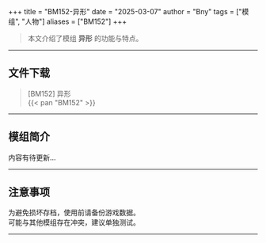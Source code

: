 +++
title = "BM152-异形"
date = "2025-03-07"
author = "Bny"
tags = ["模组", "人物"]
aliases = ["BM152"]
+++

> 本文介绍了模组 **异形** 的功能与特点。

---

## 文件下载

> [BM152] 异形  
{{< pan "BM152" >}}  

---

## 模组简介

>  
内容有待更新...  

---

## 注意事项

>  
为避免损坏存档，使用前请备份游戏数据。  
可能与其他模组存在冲突，建议单独测试。  

---

